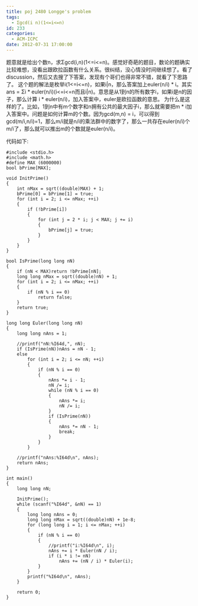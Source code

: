 ```yaml
---
title: poj 2480 Longge's problem
tags:
  - Σgcd(i n)(1<=i<=n)
id: 233
categories:
  - ACM-ICPC
date: 2012-07-31 17:00:00
---
```


题意就是给出个数n，求Σgcd(i,n)(1<=i<=n)。感觉好奇葩的题目，数论的题确实比较难想，没看出跟欧拉函数有什么关系。很纠结，没心情没时间继续想了。看了discussion，然后又去搜了下答案，发现有个哥们也得非常不错，就看了下思路了。
这个题的解法是枚举i(1<=i<=n)，如果i|n，那么答案加上euler(n/i) * i。其实ans = Σi * euler(n/i)(i<=i<=n而且i|n)。意思是从1到n的所有数字i，如果i是n的因子，那么计算 i * euler(n/i)，加入答案中，euler是欧拉函数的意思。
为什么是这样的了。比如，1到n中有m个数字和n拥有公共的最大因子i，那么就需要把m * i加入答案中。问题是如何计算m的个数。因为gcd(m,n) = i，可以得到gcd(m/i,n/i)=1，那么m/i就是n/i的乘法群中的数字了，那么一共存在euler(n/i)个m/i了，那么就可以推出m的个数就是euler(n/i)。

代码如下:
``` stylus
#include <stdio.h>
#include <math.h>
#define MAX (6000000)
bool bPrime[MAX];

void InitPrime()
{
    int nMax = sqrt((double)MAX) + 1;
    bPrime[0] = bPrime[1] = true;
    for (int i = 2; i <= nMax; ++i)
    {
        if (!bPrime[i])
        {
            for (int j = 2 * i; j < MAX; j += i)
            {
                bPrime[j] = true;
            }
        }
    }
}

bool IsPrime(long long nN)
{
    if (nN < MAX)return !bPrime[nN];
    long long nMax = sqrt((double)nN) + 1;
    for (int i = 2; i <= nMax; ++i)
    {
        if (nN % i == 0)
            return false;
    }
    return true;
}

long long Euler(long long nN)
{
    long long nAns = 1;

    //printf("nN:%I64d,", nN);
    if (IsPrime(nN))nAns = nN - 1;
    else
        for (int i = 2; i <= nN; ++i)
        {
            if (nN % i == 0)
            {
                nAns *= i - 1;
                nN /= i;
                while (nN % i == 0)
                {
                    nAns *= i;
                    nN /= i;
                }
                if (IsPrime(nN))
                {
                    nAns *= nN - 1;
                    break;
                }
            }
        }

    //printf("nAns:%I64d\n", nAns);
    return nAns;
}

int main()
{
    long long nN;

    InitPrime();
    while (scanf("%I64d", &nN) == 1)
    {
        long long nAns = 0;
        long long nMax = sqrt((double)nN) + 1e-8;
        for (long long i = 1; i <= nMax; ++i)
        {
            if (nN % i == 0)
            {
                //printf("i:%I64d\n", i);
                nAns += i * Euler(nN / i);
                if (i * i != nN)
                    nAns += (nN / i) * Euler(i);
            }
        }
        printf("%I64d\n", nAns);
    }

    return 0;
}
```